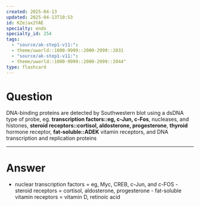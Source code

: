 ```yaml
---
created: 2025-04-13
updated: 2025-04-13T10:53
id: KZe|ax2YAE
specialty: endo
specialty_id: 254
tags:
  - "source/ak-step1-v11:": 
  - theme/uworld::1000-9999::2000-2999::2031
  - "source/ak-step1-v11:": 
  - theme/uworld::1000-9999::2000-2999::2044"
type: flashcard
---
```


# Question
DNA-binding proteins are detected by Southwestern blot using a dsDNA type of probe, eg. **transcription factors::eg, c-Jun, c-Fos**, nucleases, and histones, **steroid receptors::cortisol, aldosterone, progesterone**, **thyroid** hormone receptor, **fat-soluble::ADEK** vitamin receptors, and DNA transcription and replication proteins

---

# Answer
- nuclear transcription factors = eg, Myc, CREB, c-Jun, and c-FOS - steroid receptors = cortisol, aldosterone, progesterone - fat-soluble vitamin receptors = vitamin D, retinoic acid